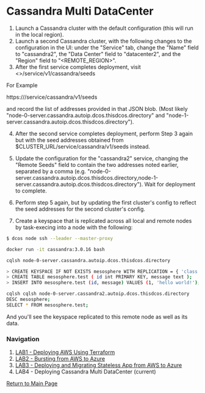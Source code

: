 # Cassandra Multi DataCenter 
1. Launch a Cassandra cluster with the default configuration (this will run in the local region).
2. Launch a second Cassandra cluster, with the following changes to the configuration in the UI: under the "Service" tab, change the "Name" field to "cassandra2", the "Data Center" field to "datacenter2", and the "Region" field to "<REMOTE_REGION>".
3. After the first service completes deployment, visit 
<<Public ELB of the master>>/service/v1/cassandra/seeds

For Example

https://<master-ip>/service/cassandra/v1/seeds 

and record the list of addresses provided in that JSON blob. (Most likely "node-0-server.cassandra.autoip.dcos.thisdcos.directory" and "node-1-server.cassandra.autoip.dcos.thisdcos.directory").


4. After the second service completes deployment, perform Step 3 again but with the seed addresses obtained from $CLUSTER_URL/service/cassandra/v1/seeds instead.


5. Update the configuration for the "cassandra2" service, changing the "Remote Seeds" field to contain the two addresses noted earlier, separated by a comma (e.g. "node-0-server.cassandra.autoip.dcos.thisdcos.directory,node-1-server.cassandra.autoip.dcos.thisdcos.directory"). Wait for deployment to complete.


6. Perform step 5 again, but by updating the first cluster's config to reflect the seed addresses for the second cluster's config.

7. Create a keyspace that is replicated across all local and remote nodes by task-execing into a node with the following:

```bash
$ dcos node ssh --leader --master-proxy
```

```bash
docker run -it cassandra:3.0.16 bash
```

```bash
cqlsh node-0-server.cassandra.autoip.dcos.thisdcos.directory
```

```bash
> CREATE KEYSPACE IF NOT EXISTS mesosphere WITH REPLICATION = { 'class' : 'NetworkTopologyStrategy', 'datacenter1' : 3, 'datacenter2': 3 };
> CREATE TABLE mesosphere.test ( id int PRIMARY KEY, message text );
> INSERT INTO mesosphere.test (id, message) VALUES (1, 'hello world!');
```

```bash
cqlsh cqlsh node-0-server.cassandra2.autoip.dcos.thisdcos.directory
DESC mesosphere;
SELECT * FROM mesosphere.test;
```

And you'll see the keyspace replicated to this remote node as well as its data.

### Navigation

1. [LAB1 - Deploying AWS Using Terraform](./lab-1-deploying-hybrid-cluster.md)
2. [LAB2 - Bursting from AWS to Azure](./lab-2-bursting-from-aws-to-azure.md)
3. [LAB3 - Deploying and Migrating Stateless App from AWS to Azure](./lab-3-deploying-and-migrating-stateless-app.md)
4. LAB4 - Deploying Cassandra Multi DataCenter (current)

[Return to Main Page](../README.md)
